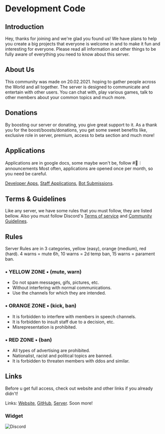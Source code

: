 # Development Code

## Introduction
Hey, thanks for joining and we're glad you found us! We have plans to help you create a big projects that everyone is welcome in and to make it fun and interesting for everyone. Please read all information and other things to be fully aware of everything you need to know about this server.

## About Us
This community was made on 20.02.2021. hoping to gather people across the World and all together. The server is designed to communicate and entertain with other users. You can chat with, play various games, talk to other members about your common topics and much more.

## Donations
By boosting our server or donating, you give great support to it. As a thank you for the boost/boosts/donations, you get some sweet benefits like, exclusive role in server, premium, access to beta section and much more!

## Applications
Applications are in google docs, some maybe won't be, follow #🔔︱announcements
Most often, applications are opened once per month, so you need be careful.

[Developer Apps](https://docs.google.com/forms/d/13taLXyRL2wgbFEbornwZgC1hhx7COECyORNOuFRHIzk/viewform), [Staff Applications](https://docs.google.com/forms/d/1ULLVIUgQ31H2Wtsx-kpBKw92vSGSXUUColFD5iY7pxM/viewform), [Bot Submissions](https://docs.google.com/forms/d/e/1FAIpQLSdbmpS1iuXYKTed2uKL3QYfD8gsJ3_JM1JVQB5o87V15tBJdA/viewform).

## Terms & Guidelines
Like any server, we have some rules that you must follow, they are listed bellow.
Also you must follow Discord's [Terms of service](https://discord.com/terms) and [Community Guidelines](https://discord.com/guidelines).

## Rules
Server Rules are in 3 categories, yellow (easy), orange (medium), red (hard).
4 warns = mute 6h, 10 warns = 2d temp ban, 15 warns = parament ban.

### • YELLOW ZONE • (mute, warn)
- Do not spam messages, gifs, pictures, etc.
- Without interfering with normal communications.
- Use the channels for which they are intended.

### • ORANGE ZONE • (kick, ban)
- It is forbidden to interfere with members in speech channels.
- It is forbidden to insult staff due to a decision, etc.
- Misrepresentation is prohibited.

### • RED ZONE • (ban)
- All types of advertising are prohibited.
- Nationalist, racist and political topics are banned.
- It is forbidden to threaten members with ddos and similar.

## Links
Before u get full access, check out website and other links if you already didn't! 

Links: [Website](https://devcodes.tk), [GitHub](https://githb.com/Development-Code), [Server](https://discord.gg/JgX85x7ZMF). Soon more!

### Widget
![Discord](https://discordapp.com/api/guilds/752236651698323547/widget.png?style=banner2)
